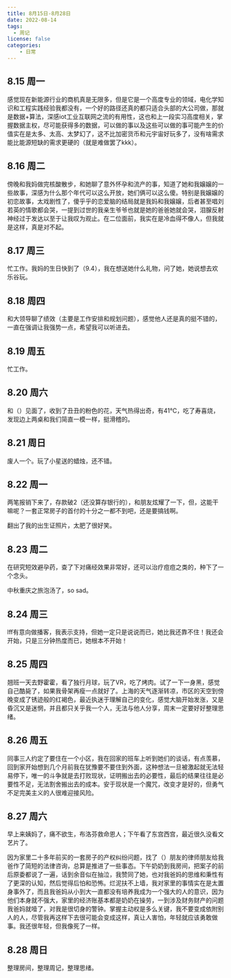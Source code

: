 ```yaml
---
title: 8月15日-8月28日
date: 2022-08-14
tags:
  - 周记
license: false
categories:
    - 日常
---
```


## 8.15 周一
感觉现在新能源行业的商机真是无限多，但是它是一个高度专业的领域，电化学知识和工程实践经验我都没有，一个好的路径还真的都只适合头部的大公司做，那就是数据+算法，深感iot工业互联网之流的有用性，这也和上一段实习高度相关，掌握数据主权，尽可能获得多的数据，可以做的事以及这些可以做的事可能产生的价值实在是太多、太高、太梦幻了，这不比加密货币和元宇宙好玩多了，没有啥需求能比能源短缺的需求更硬的（就是难做罢了kkk）。

## 8.16 周二
傍晚和我妈做完核酸散步，和她聊了意外怀孕和流产的事，知道了她和我嬢嬢的一些故事，深感为什么那个年代可以这么开放，她们俩可以这么傻。特别是我嬢嬢的初恋故事，太戏剧性了，傻乎乎的恋爱脑的结局就是我妈和我嬢嬢，后者甚至唱刘若英的情歌都会哭，一提到过世的我亲生爷爷也就是她的爸爸她就会哭，泪腺反射神经过于发达以至于让我叹为观止。在二位面前，我实在是冷血得不像人，但我就是这样，真是对不起。

## 8.17 周三
忙工作。我妈的生日快到了（9.4），我在想送她什么礼物，问了她，她说想去欢乐谷玩。

## 8.18 周四
和大领导聊了绩效（主要是工作安排和规划问题），感觉他人还是真的挺不错的，一直在强调让我强势一点，希望我可以听进去。

## 8.19 周五
忙工作。

## 8.20 周六
和（）见面了，收到了丑丑的粉色的花，天气热得出奇，有41℃，吃了寿喜烧，发现边上两桌和我们简直一模一样，挺滑稽的。

## 8.21 周日
废人一个。玩了小星送的蜡烛，还不错。

## 8.22 周一
两笔报销下来了，存款破2（还没算存银行的），和朋友炫耀了一下，但，这能干嘛呢？一套正常房子的首付的十分之一都不到吧，还是要搞钱啊。

翻出了我的出生证照片，太肥了很好笑。

## 8.23 周二
在研究短效避孕药，查了下对痛经效果非常好，还可以治疗痘痘之类的，种下了一个念头。

中秋重庆之旅泡汤了，so sad。

## 8.24 周三
lff有意向做播客，我表示支持，但她一定只是说说而已，她比我还靠不住！我还会开始，只是三分钟热度而已，她根本不开始！

## 8.25 周四
翘班一天去野霍霍，看了独行月球，玩了VR，吃了烤肉。试了一下一身黑，感觉自己酷毙了，如果我骨架再瘦一点就好了。上海的天气逐渐转凉，市区的天空到傍晚变成了锈迹般的红褐色，最近执迷于理解自己的变化，感觉大脑开始发涨，又是昏沉又是迷惘，并且都只关乎我一个人，无法与他人分享，周末一定要好好整理思绪。

## 8.26 周五

同事三人约定了要住在一个小区，我在回家的班车上听到她们的谈话，有点羡慕，回到家开始想到几个月前我在犹豫要不要住到外面，这种想法一旦被激起就无法轻易停下，唯一的斗争就是去打败现状，证明搬出去的必要性，最后的结果往往是必要性不足，无法割舍搬出去的成本。安于现状是一个魔咒，改变才是好的，但勇气不足完美主义的人很难迎接风险。

## 8.27 周六
早上来姨妈了，痛不欲生，布洛芬救命恩人；下午看了东宫西宫，最近很久没看文艺片了。

因为家里二十多年前买的一套房子的产权纠纷问题，找了（）朋友的律师朋友给我爸作了简短的法律咨询，总算是推进了一些事态。下午奶奶到我房间，把案子的前后原委都说了一遍，话到余音似在抽泣，我赞同了她，也对我爸妈的思维和秉性有了更深的认知，然后觉得后怕和恐怖。烂泥扶不上墙，我对家里的事情实在是太置身事外了，而且我爸妈从小到大一直都没有培养我成为一个强大的人的意识，因为他们本身就不强大，家里的经济账基本都是奶奶在操劳，一到涉及财务财产的问题我爸妈就噎了，对我是很切身的警钟。掌握主动权是多么关键，我不要变成依附别人的人，尽管我再这样下去很可能会变成这样，真让人害怕，年轻就应该勇敢做事。我还很年轻，但我像死了一样。

## 8.28 周日
整理房间，整理周记，整理思绪。
